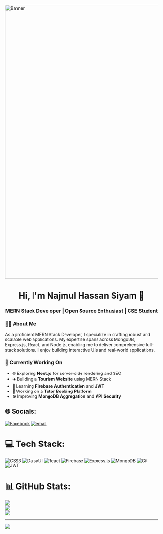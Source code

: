 
<img src="https://i.ibb.co/zWs3pbF2/source-4280758-1280.jpg" alt="Banner" width="900" />

<!-- Name and Designation -->
<h1 align="center">Hi, I'm  Najmul Hassan Siyam 👋</h1>
<h3 align="center">MERN Stack Developer | Open Source Enthusiast | CSE Student</h3>

### 👨‍💻 About Me

As a proficient MERN Stack Developer, I specialize in crafting robust and scalable web applications. My expertise spans across MongoDB, Express.js, React, and Node.js, enabling me to deliver comprehensive full-stack solutions.
I enjoy building interactive UIs and real-world applications.

<h3>🚀 Currently Working On</h3>
<ul>
  <li>🌐 Exploring <strong>Next.js</strong> for server-side rendering and SEO</li>
  <li>✈️ Building a <strong>Tourism Website</strong> using MERN Stack</li>
  <li>🔐 Learning <strong>Firebase Authentication</strong> and <strong>JWT</strong></li>
  <li>💼 Working on a <strong>Tutor Booking Platform</strong></li>
  <li>⚙️ Improving <strong>MongoDB Aggregation</strong> and <strong>API Security</strong></li>
  
</ul>






## 🌐 Socials:
[![Facebook](https://img.shields.io/badge/Facebook-%231877F2.svg?logo=Facebook&logoColor=white)](https://facebook.com/https://www.facebook.com/najmul.hassan.571047) [![email](https://img.shields.io/badge/Email-D14836?logo=gmail&logoColor=white)](mailto:najmulsiyam20@gmail.com) 

# 💻 Tech Stack:
![CSS3](https://img.shields.io/badge/css3-%231572B6.svg?style=for-the-badge&logo=css3&logoColor=white) ![DaisyUI](https://img.shields.io/badge/daisyui-5A0EF8?style=for-the-badge&logo=daisyui&logoColor=white) ![React](https://img.shields.io/badge/react-%2320232a.svg?style=for-the-badge&logo=react&logoColor=%2361DAFB) ![Firebase](https://img.shields.io/badge/firebase-%23039BE5.svg?style=for-the-badge&logo=firebase) ![Express.js](https://img.shields.io/badge/express.js-%23404d59.svg?style=for-the-badge&logo=express&logoColor=%2361DAFB) ![MongoDB](https://img.shields.io/badge/MongoDB-%234ea94b.svg?style=for-the-badge&logo=mongodb&logoColor=white) ![Git](https://img.shields.io/badge/git-%23F05033.svg?style=for-the-badge&logo=git&logoColor=white) ![JWT](https://img.shields.io/badge/JWT-black?style=for-the-badge&logo=JSON%20web%20tokens)
# 📊 GitHub Stats:
![](https://github-readme-stats.vercel.app/api?username=Whitey1234&theme=dark&hide_border=false&include_all_commits=false&count_private=false)<br/>
![](https://nirzak-streak-stats.vercel.app/?user=Whitey1234&theme=dark&hide_border=false)<br/>
![](https://github-readme-stats.vercel.app/api/top-langs/?username=Whitey1234&theme=dark&hide_border=false&include_all_commits=false&count_private=false&layout=compact)

---
[![](https://visitcount.itsvg.in/api?id=Whitey1234&icon=0&color=0)](https://visitcount.itsvg.in)

<!-- Proudly created with GPRM ( https://gprm.itsvg.in ) -->

<!--
**Whitey1234/Whitey1234** is a ✨ _special_ ✨ repository because its `README.md` (this file) appears on your GitHub profile.

Here are some ideas to get you started:

- 🔭 I’m currently working on ...
- 🌱 I’m currently learning ...
- 👯 I’m looking to collaborate on ...
- 🤔 I’m looking for help with ...
- 💬 Ask me about ...
- 📫 How to reach me: ...
- 😄 Pronouns: ...
- ⚡ Fun fact: ...
-->
